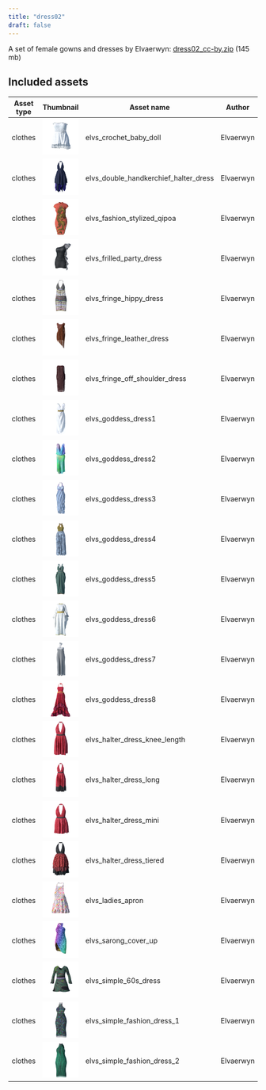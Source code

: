 ```yaml
---
title: "dress02"
draft: false
---
```


A set of female gowns and dresses by Elvaerwyn: [dress02_cc-by.zip](http://files.makehumancommunity.org/asset_packs/dress02/dress02_cc-by.zip) (145 mb)


## Included assets

| Asset type | Thumbnail | Asset name | Author | Source | License |
| ---------- | --------- | ---------- | ------ | ------ | ------- |
| clothes | ![elvs_crochet_baby_doll.png](elvs_crochet_baby_doll.png) | elvs_crochet_baby_doll | Elvaerwyn | [asset repo](http://www.makehumancommunity.org/node/1719) | CC-BY |
| clothes | ![elvs_double_handkerchief_halter_dress.png](elvs_double_handkerchief_halter_dress.png) | elvs_double_handkerchief_halter_dress | Elvaerwyn | [asset repo](http://www.makehumancommunity.org/node/1920) | CC-BY |
| clothes | ![elvs_fashion_stylized_qipoa.png](elvs_fashion_stylized_qipoa.png) | elvs_fashion_stylized_qipoa | Elvaerwyn | [asset repo](http://www.makehumancommunity.org/node/1526) | CC-BY |
| clothes | ![elvs_frilled_party_dress.png](elvs_frilled_party_dress.png) | elvs_frilled_party_dress | Elvaerwyn | [asset repo](http://www.makehumancommunity.org/node/1559) | CC-BY |
| clothes | ![elvs_fringe_hippy_dress.png](elvs_fringe_hippy_dress.png) | elvs_fringe_hippy_dress | Elvaerwyn | [asset repo](http://www.makehumancommunity.org/node/2394) | CC-BY |
| clothes | ![elvs_fringe_leather_dress.png](elvs_fringe_leather_dress.png) | elvs_fringe_leather_dress | Elvaerwyn | [asset repo](http://www.makehumancommunity.org/node/2392) | CC-BY |
| clothes | ![elvs_fringe_off_shoulder_dress.png](elvs_fringe_off_shoulder_dress.png) | elvs_fringe_off_shoulder_dress | Elvaerwyn | [asset repo](http://www.makehumancommunity.org/node/2395) | CC-BY |
| clothes | ![elvs_goddess_dress1.png](elvs_goddess_dress1.png) | elvs_goddess_dress1 | Elvaerwyn | [asset repo](http://www.makehumancommunity.org/node/2558) | CC-BY |
| clothes | ![elvs_goddess_dress2.png](elvs_goddess_dress2.png) | elvs_goddess_dress2 | Elvaerwyn | [asset repo](http://www.makehumancommunity.org/node/2559) | CC-BY |
| clothes | ![elvs_goddess_dress3.png](elvs_goddess_dress3.png) | elvs_goddess_dress3 | Elvaerwyn | [asset repo](http://www.makehumancommunity.org/node/2560) | CC-BY |
| clothes | ![elvs_goddess_dress4.png](elvs_goddess_dress4.png) | elvs_goddess_dress4 | Elvaerwyn | [asset repo](http://www.makehumancommunity.org/node/2561) | CC-BY |
| clothes | ![elvs_goddess_dress5.png](elvs_goddess_dress5.png) | elvs_goddess_dress5 | Elvaerwyn | [asset repo](http://www.makehumancommunity.org/node/2562) | CC-BY |
| clothes | ![elvs_goddess_dress6.png](elvs_goddess_dress6.png) | elvs_goddess_dress6 | Elvaerwyn | [asset repo](http://www.makehumancommunity.org/node/2563) | CC-BY |
| clothes | ![elvs_goddess_dress7.png](elvs_goddess_dress7.png) | elvs_goddess_dress7 | Elvaerwyn | [asset repo](http://www.makehumancommunity.org/node/2564) | CC-BY |
| clothes | ![elvs_goddess_dress8.png](elvs_goddess_dress8.png) | elvs_goddess_dress8 | Elvaerwyn | [asset repo](http://www.makehumancommunity.org/node/2575) | CC-BY |
| clothes | ![elvs_halter_dress_knee_length.png](elvs_halter_dress_knee_length.png) | elvs_halter_dress_knee_length | Elvaerwyn | [asset repo](http://www.makehumancommunity.org/node/1922) | CC-BY |
| clothes | ![elvs_halter_dress_long.png](elvs_halter_dress_long.png) | elvs_halter_dress_long | Elvaerwyn | [asset repo](http://www.makehumancommunity.org/node/1923) | CC-BY |
| clothes | ![elvs_halter_dress_mini.png](elvs_halter_dress_mini.png) | elvs_halter_dress_mini | Elvaerwyn | [asset repo](http://www.makehumancommunity.org/node/1921) | CC-BY |
| clothes | ![elvs_halter_dress_tiered.png](elvs_halter_dress_tiered.png) | elvs_halter_dress_tiered | Elvaerwyn | [asset repo](http://www.makehumancommunity.org/node/1919) | CC-BY |
| clothes | ![elvs_ladies_apron.png](elvs_ladies_apron.png) | elvs_ladies_apron | Elvaerwyn | [asset repo](http://www.makehumancommunity.org/node/1446) | CC-BY |
| clothes | ![elvs_sarong_cover_up.png](elvs_sarong_cover_up.png) | elvs_sarong_cover_up | Elvaerwyn | [asset repo](http://www.makehumancommunity.org/node/1494) | CC-BY |
| clothes | ![elvs_simple_60s_dress.png](elvs_simple_60s_dress.png) | elvs_simple_60s_dress | Elvaerwyn | [asset repo](http://www.makehumancommunity.org/node/1515) | CC-BY |
| clothes | ![elvs_simple_fashion_dress_1.png](elvs_simple_fashion_dress_1.png) | elvs_simple_fashion_dress_1 | Elvaerwyn | [asset repo](http://www.makehumancommunity.org/node/1516) | CC-BY |
| clothes | ![elvs_simple_fashion_dress_2.png](elvs_simple_fashion_dress_2.png) | elvs_simple_fashion_dress_2 | Elvaerwyn | [asset repo](http://www.makehumancommunity.org/node/1517) | CC-BY |
